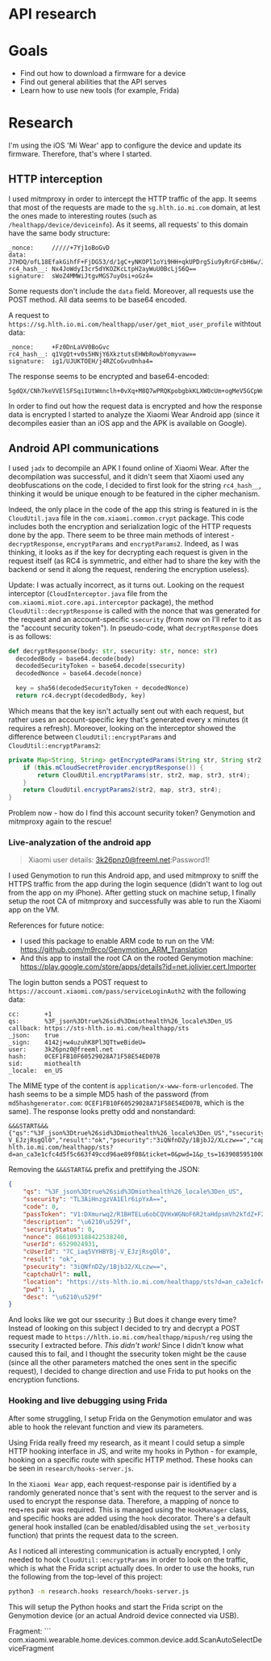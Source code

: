 API research
===

# Goals
 - Find out how to download a firmware for a device
 - Find out general abilities that the API serves
 - Learn how to use new tools (for example, Frida)

# Research
I'm using the iOS 'Mi Wear' app to configure the device and update its firmware. Therefore, that's where I started.

## HTTP interception
I used mitmproxy in order to intercept the HTTP traffic of the app. It seems that most of the requests are made to the
`sg.hlth.io.mi.com` domain, at lest the ones made to interesting routes (such as `/healthapp/device/deviceinfo`). As it
seems, all requests' to this domain have the same body structure:
```
_nonce:     /////+7Yj1oBoGvD
data:       J7HDQ/ofL18EfakGihfF+FjDG53/d/1gC+yNKOPl1oYi9HH+qkUPDrg5iu9yRrGFcbH6w/J1xBfKza9A2eWdAowqDYqaSo+Sj81S25RrT5gQP5fGteOj+1gAmXVTaToreMWyJ6IIIZ0iy+4IfA==
rc4_hash__: Nx4JoWdyI3cr5dYKOZKcLtpH2ayWuU0BcLjS6Q==
signature:  sWoZ4MMWiJtgvMGS7uyOsi+oGz4=
```
Some requests don't include the `data` field. Moreover, all requests use the POST method. All data seems to be base64
encoded.

A request to `https://sg.hlth.io.mi.com/healthapp/user/get_miot_user_profile` withtout data:
```
_nonce:     +Fz0DnLaVV0BoGvc
rc4_hash__: q1VgQt+v0s5HNjY6XkztutsEHWbRowbYomyvaw==
signature:  ig1/UJUKTOEH/j4RZCoGvu0nha4=
```

The response seems to be encrypted and base64-encoded:
```
5gdQX/CNh7keVVElSFSqiIUtWmnclh+0vXq+M8Q7wPRQKpobgbkKLXW0cUm+ogMeV5GCpWdEghzeKvfYFYCuGmm1A4MDbyxaMLnz4V1L8KyY6kObp9RLpAslRTGvCphpMVZtzQvE7rXG0Ys449HeHDtxNK41QECa1vwzVx/w/ejJ8/sz8JLQQKVjaHxxZRP4+kb/k0GQKoJSVvWBWz7gnpAOQgcR3Q/3v7xi5vuVWuUJG/xAWpq/znttViXQbeQobjUTs1U6+krCENj5EZ2WMFSl5dPke9jA27vSYIi7p+YitJ5ie7stA9cMvlKsryoiK27yuIQIjsnVHK77FnACbKmOEnXDAlgGDovGGuOuJopgHdp5YXH8yyTarphMZqP6eURdl+tCgQ/0PY2VzvRMddM/VIPfS9/0od7g2OiQrigDFxczoYW0a3lBYaf6ckThADcuJaO6
```

In order to find out how the request data is encrypted and how the response data is encrypted I started to analyze the
Xiaomi Wear Android app (since it decompiles easier than an iOS app and the APK is available on Google).

## Android API communications
I used `jadx` to decompile an APK I found online of Xiaomi Wear. After the decompilation was successful, and it didn't
seem that Xiaomi used any deobfuscations on the code, I decided to first look for the string `rc4_hash__`, thinking it
would be unique enough to be featured in the cipher mechanism.

Indeed, the only place in the code of the app this string is featured in is the `CloudUtil.java` file in the
`com.xiaomi.common.crypt` package.
This code includes both the encryption and serialization logic of the HTTP requests done by the app. There seem to be
three main methods of interest - `decryptResponse`, `encryptParams` and `encryptParams2`. Indeed, as I was thinking, it
looks as if the key for decrypting each request is given in the request itself (as RC4 is symmetric, and either had to
share the key with the backend or send it along the request, rendering the encryption useless).

Update: I was actually incorrect, as it turns out. Looking on the request interceptor (`CloudInterceptor.java` file from
the `com.xiaomi.miot.core.api.interceptor` package), the method `CloudUtil::decryptResponse` is called with the nonce
that was generated for the request and an account-specific `ssecurity` (from now on I'll refer to it as the "account
security token"). In pseudo-code, what `decryptResponse` does is as follows:
```python
def decryptResponse(body: str, ssecurity: str, nonce: str)
  decodedBody = base64.decode(body)
  decodedSecurityToken = base64.decode(ssecurity)
  decodedNonce = base64.decode(nonce)

  key = sha56(decodedSecurityToken + decodedNonce)
  return rc4.decrypt(decodedBody, key)
```

Which means that the key isn't actually sent out with each request, but rather uses an account-specific key that's
generated every x minutes (it requires a refresh).
Moreover, looking on the interceptor showed the difference between `CloudUtil::encryptParams` and
`CloudUtil::encryptParams2`:
```java
private Map<String, String> getEncryptedParams(String str, String str2, Map<String, String> map, String str3, String str4) throws Exception {
    if (this.mCloudSecretProvider.encryptResponse()) {
        return CloudUtil.encryptParams(str, str2, map, str3, str4);
    }
    return CloudUtil.encryptParams2(str2, map, str3, str4);
}
```

Problem now - how do I find this account security token? Genymotion and mitmproxy again to the rescue!

### Live-analyzation of the android app

> Xiaomi user details: 3k26pnz0@freeml.net:Password1!

I used Genymotion to run this Android app, and used mitmproxy to sniff the HTTPS traffic from the app during the login
sequence (didn't want to log out from the app on my iPhone). After getting stuck on machine setup, I finally setup the
root CA of mitmproxy and successfully was able to run the Xiaomi app on the VM.

References for future notice:
 - I used this package to enable ARM code to run on the VM: https://github.com/m9rco/Genymotion_ARM_Translation
 - And this app to install the root CA on the rooted Genymotion machine: https://play.google.com/store/apps/details?id=net.jolivier.cert.Importer

The login button sends a POST request to `https://account.xiaomi.com/pass/serviceLoginAuth2` with the following data:
```
cc:       +1
qs:       %3F_json%3Dtrue%26sid%3Dmiothealth%26_locale%3Den_US
callback: https://sts-hlth.io.mi.com/healthapp/sts
_json:    true
_sign:    4142j+w4uzuhK8Pl3QTtweBideU=
user:     3k26pnz0@freeml.net
hash:     0CEF1FB10F60529028A71F58E54ED07B
sid:      miothealth
_locale:  en_US
```

The MIME type of the content is `application/x-www-form-urlencoded`. The hash seems to be a simple MD5 hash of the
password (from `md5hashgenerator.com`: `0CEF1FB10F60529028A71F58E54ED07B`, which is the same). The response looks pretty
odd and nonstandard:
```
&&&START&&&{"qs":"%3F_json%3Dtrue%26sid%3Dmiothealth%26_locale%3Den_US","ssecurity":"TL3AiHnzgzVA1Elr6ipYxA==","code":0,"passToken":"V1:DXmurwq2/R1BHTELu6obCQVHxWGNoF6R2taHdpsmVh2kTdZ+F23hd9Tmz18vje+1JShdaeEEwCpZhCgIZAKfS1JaIKa6oQFnkZkdXknU4VSDDlG2hbvOnElQSOq0qECQ1Jtjne0vzXtyBWCluh0N5las6pnjqcKGvFEQGf2NN/3pe5HYJA6PKpy15jQy9l3XETc3rUXGZHBSdyotAHJs0dTl7ClMeBE99/6e540SzUOEqccxWUGlH1/Ijr48pytpUC9ID0lOi8jNmnDnZ2fyn9pCOvqAvUxju8PNJ7o8GfU=","description":"\xe6\x88\x90\xe5\x8a\x9f","securityStatus":0,"nonce":8661093188422538240,"userId":6529024931,"cUserId":"7C_iaq5VYHBYBj-V_EJzjRsgQl0","result":"ok","psecurity":"3iQNfnDZy/1BjbJ2/XLczw==","captchaUrl":null,"location":"https://sts-hlth.io.mi.com/healthapp/sts?d=an_ca3e1cfc4d5f5c663f49ccd96ae89f08&ticket=0&pwd=1&p_ts=1639085951000&fid=0&p_lm=1&auth=Yqq3OubK%2BkmVzbe5tLqNROtGpu6Zb9H25EZVYf1Kv4KxRMLybRwMCeiuOxNoy4ZatDucEWP1MNBYk9VUYvs5%2BEk9LtSTGjGHsHcfA%2B7XXXaBnmwXvQZmz5vB%2B1TxiU%2FqLECiAB4urL2GdjuN3Ba4aI2%2FDbA0kfF9kYxWjDRYNKg%3D&m=1&tsl=0&nonce=5z3T4ZhL7ucBoNdT&_ssign=WvZ%2BEyHZg4L2%2Fi8Z60gd%2FWO5Ckw%3D","pwd":1,"desc":"\xe6\x88\x90\xe5\x8a\x9f"}
```

Removing the `&&&START&&` prefix and prettifying the JSON:
```json
{
    "qs": "%3F_json%3Dtrue%26sid%3Dmiothealth%26_locale%3Den_US",
    "ssecurity": "TL3AiHnzgzVA1Elr6ipYxA==",
    "code": 0,
    "passToken": "V1:DXmurwq2/R1BHTELu6obCQVHxWGNoF6R2taHdpsmVh2kTdZ+F23hd9Tmz18vje+1JShdaeEEwCpZhCgIZAKfS1JaIKa6oQFnkZkdXknU4VSDDlG2hbvOnElQSOq0qECQ1Jtjne0vzXtyBWCluh0N5las6pnjqcKGvFEQGf2NN/3pe5HYJA6PKpy15jQy9l3XETc3rUXGZHBSdyotAHJs0dTl7ClMeBE99/6e540SzUOEqccxWUGlH1/Ijr48pytpUC9ID0lOi8jNmnDnZ2fyn9pCOvqAvUxju8PNJ7o8GfU=",
    "description": "\u6210\u529f",
    "securityStatus": 0,
    "nonce": 8661093188422538240,
    "userId": 6529024931,
    "cUserId": "7C_iaq5VYHBYBj-V_EJzjRsgQl0",
    "result": "ok",
    "psecurity": "3iQNfnDZy/1BjbJ2/XLczw==",
    "captchaUrl": null,
    "location": "https://sts-hlth.io.mi.com/healthapp/sts?d=an_ca3e1cfc4d5f5c663f49ccd96ae89f08&ticket=0&pwd=1&p_ts=1639085951000&fid=0&p_lm=1&auth=Yqq3OubK%2BkmVzbe5tLqNROtGpu6Zb9H25EZVYf1Kv4KxRMLybRwMCeiuOxNoy4ZatDucEWP1MNBYk9VUYvs5%2BEk9LtSTGjGHsHcfA%2B7XXXaBnmwXvQZmz5vB%2B1TxiU%2FqLECiAB4urL2GdjuN3Ba4aI2%2FDbA0kfF9kYxWjDRYNKg%3D&m=1&tsl=0&nonce=5z3T4ZhL7ucBoNdT&_ssign=WvZ%2BEyHZg4L2%2Fi8Z60gd%2FWO5Ckw%3D",
    "pwd": 1,
    "desc": "\u6210\u529f"
}
```

And looks like we got our ssecurity :) But does it change every time? Instead of looking on this subject I decided to
try and decrypt a POST request made to `https://hlth.io.mi.com/healthapp/mipush/reg` using the ssecurity I extracted
before. _This didn't work!_ Since I didn't know what caused this to fail, and I thought the ssecurity token might be the
cause (since all the other parameters matched the ones sent in the specific request), I decided to change direction
and use Frida to put hooks on the encryption functions.

### Hooking and live debugging using Frida
After some struggling, I setup Frida on the Genymotion emulator and was able to hook the relevant function and view its
parameters.

Using Frida really freed my research, as it meant I could setup a simple HTTP hooking interface in JS, and write my
hooks in Python - for example, hooking on a specific route with specific HTTP method. These hooks can be seen in
`research/hooks-server.js`.

In the `Xiaomi Wear` app, each request-response pair is identified by a randomly generated nonce that's sent with the
request to the server and is used to encrypt the response data. Therefore, a mapping of nonce to req+res pair was
required. This is managed using the `HookManager` class, and specific hooks are added using the `hook` decorator.
There's a default general hook installed (can be enabled/disabled using the `set_verbosity` function) that prints the
request data to the screen.

As I noticed all interesting communication is actually encrypted, I only needed to hook `CloudUtil::encryptParams` in
order to look on the traffic, which is what the Frida script actually does. In order to use the hooks, run the following
from the top-level of this project:
```bash
python3 -m research.hooks research/hooks-server.js
```

This will setup the Python hooks and start the Frida script on the Genymotion device (or an actual Android device
connected via USB).

Fragment: ```
com.xiaomi.wearable.home.devices.common.device.add.ScanAutoSelectDeviceFragment
```
